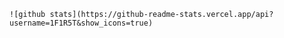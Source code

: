 
    
    ![github stats](https://github-readme-stats.vercel.app/api?username=1F1R5T&show_icons=true) 

